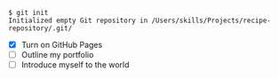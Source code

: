 

```
$ git init
Initialized empty Git repository in /Users/skills/Projects/recipe-repository/.git/
```
- [x] Turn on GitHub Pages
- [ ] Outline my portfolio
- [ ] Introduce myself to the world
